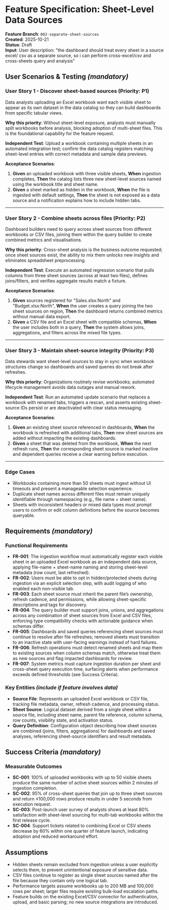 # Feature Specification: Sheet-Level Data Sources

**Feature Branch**: `002-separate-sheet-sources`  
**Created**: 2025-10-21  
**Status**: Draft  
**Input**: User description: "the dashboard should treat every sheet in a source excel/ csv as a separate source, so i can perform cross-excel/csv and cross-sheets query and analysis"

## User Scenarios & Testing *(mandatory)*

### User Story 1 - Discover sheet-based sources (Priority: P1)

Data analysts uploading an Excel workbook want each visible sheet to appear as its own dataset in the data catalog so they can build dashboards from specific tabular views.

**Why this priority**: Without sheet-level exposure, analysts must manually split workbooks before analysis, blocking adoption of multi-sheet files. This is the foundational capability for the feature request.

**Independent Test**: Upload a workbook containing multiple sheets in an automated integration test; confirm the data catalog registers matching sheet-level entries with correct metadata and sample data previews.

**Acceptance Scenarios**:

1. **Given** an uploaded workbook with three visible sheets, **When** ingestion completes, **Then** the catalog lists three new sheet-level sources named using the workbook title and sheet name.  
2. **Given** a sheet marked as hidden in the workbook, **When** the file is ingested with default settings, **Then** the sheet is not exposed as a data source and a notification explains how to include hidden tabs.

---

### User Story 2 - Combine sheets across files (Priority: P2)

Dashboard builders need to query across sheet sources from different workbooks or CSV files, joining them within the query builder to create combined metrics and visualisations.

**Why this priority**: Cross-sheet analysis is the business outcome requested; once sheet sources exist, the ability to mix them unlocks new insights and eliminates spreadsheet preprocessing.

**Independent Test**: Execute an automated regression scenario that pulls columns from three sheet sources (across at least two files), defines joins/filters, and verifies aggregate results match a fixture.

**Acceptance Scenarios**:

1. **Given** sources registered for "Sales.xlsx:North" and "Budget.xlsx:North", **When** the user creates a query joining the two sheet sources on region, **Then** the dashboard returns combined metrics without manual data export.  
2. **Given** a CSV file and an Excel sheet with compatible schemas, **When** the user includes both in a query, **Then** the system allows joins, aggregations, and filters across the mixed file types.

---

### User Story 3 - Maintain sheet-source integrity (Priority: P3)

Data stewards want sheet-level sources to stay in sync when workbook structures change so dashboards and saved queries do not break after refreshes.

**Why this priority**: Organizations routinely revise workbooks; automated lifecycle management avoids data outages and manual rework.

**Independent Test**: Run an automated update scenario that replaces a workbook with renamed tabs, triggers a rescan, and asserts existing sheet-source IDs persist or are deactivated with clear status messaging.

**Acceptance Scenarios**:

1. **Given** an existing sheet source referenced in dashboards, **When** the workbook is refreshed with additional tabs, **Then** new sheet sources are added without impacting the existing dashboards.  
2. **Given** a sheet that was deleted from the workbook, **When** the next refresh runs, **Then** the corresponding sheet source is marked inactive and dependent queries receive a clear warning before execution.

---

### Edge Cases

- Workbooks containing more than 50 sheets must ingest without UI timeouts and present a manageable selection experience.  
- Duplicate sheet names across different files must remain uniquely identifiable through namespacing (e.g., file name + sheet name).  
- Sheets with inconsistent headers or mixed data types must prompt users to confirm or edit column definitions before the source becomes queryable.

## Requirements *(mandatory)*

### Functional Requirements

- **FR-001**: The ingestion workflow must automatically register each visible sheet in an uploaded Excel workbook as an independent data source, applying file-name + sheet-name naming and storing sheet-level metadata (row count, last refreshed).  
- **FR-002**: Users must be able to opt in hidden/protected sheets during ingestion via an explicit selection step, with audit logging of who enabled each non-visible tab.  
- **FR-003**: Each sheet source must inherit the parent file’s ownership, refresh cadence, and permissions, while allowing sheet-specific descriptions and tags for discovery.  
- **FR-004**: The query builder must support joins, unions, and aggregations across any combination of sheet sources from Excel and CSV files, enforcing type compatibility checks with actionable guidance when schemas differ.  
- **FR-005**: Dashboards and saved queries referencing sheet sources must continue to resolve after file refreshes; removed sheets must transition to an inactive state with user-facing warnings instead of hard failures.  
- **FR-006**: Refresh operations must detect renamed sheets and map them to existing sources when column schemas match, otherwise treat them as new sources and flag impacted dashboards for review.  
- **FR-007**: System metrics must capture ingestion duration per sheet and cross-sheet query execution time, surfacing alerts when performance exceeds defined thresholds (see Success Criteria).

### Key Entities *(include if feature involves data)*

- **Source File**: Represents an uploaded Excel workbook or CSV file, tracking file metadata, owner, refresh cadence, and processing status.  
- **Sheet Source**: Logical dataset derived from a single sheet within a source file, including sheet name, parent file reference, column schema, row counts, visibility state, and activation status.  
- **Query Definition**: Configuration object describing how sheet sources are combined (joins, filters, aggregations) for dashboards and saved analyses, referencing sheet-source identifiers and result metadata.

## Success Criteria *(mandatory)*

### Measurable Outcomes

- **SC-001**: 100% of uploaded workbooks with up to 50 visible sheets produce the same number of active sheet sources within 2 minutes of ingestion completion.  
- **SC-002**: 95% of cross-sheet queries that join up to three sheet sources and return ≤100,000 rows produce results in under 5 seconds from execution request.  
- **SC-003**: Post-launch user survey of analysts shows at least 80% satisfaction with sheet-level sourcing for multi-tab workbooks within the first release cycle.  
- **SC-004**: Support tickets related to combining Excel or CSV sheets decrease by 60% within one quarter of feature launch, indicating adoption and reduced workaround effort.

## Assumptions

- Hidden sheets remain excluded from ingestion unless a user explicitly selects them, to prevent unintentional exposure of sensitive data.  
- CSV files continue to register as single sheet sources named after the file because they contain only one logical tab.  
- Performance targets assume workbooks up to 200 MB and 100,000 rows per sheet; larger files require existing bulk-load escalation paths.  
- Feature builds on the existing Excel/CSV connector for authentication, upload, and basic parsing; no new source integrations are introduced.
